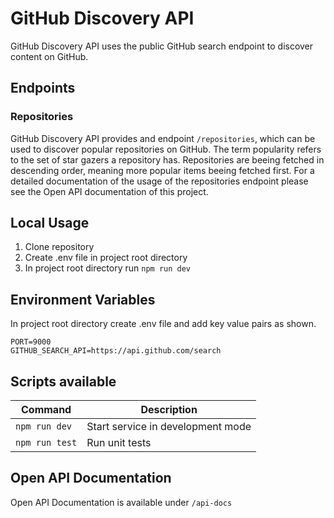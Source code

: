 # GitHub Discovery API

GitHub Discovery API uses the public GitHub search endpoint to discover content on GitHub.

## Endpoints
### Repositories
GitHub Discovery API provides and endpoint `/repositories`, which can be used to discover popular repositories on GitHub. The term popularity refers to the set of star gazers a repository has. Repositories are beeing fetched in descending order, meaning more popular items beeing fetched first. For a detailed documentation of the usage of the repositories endpoint please see the Open API documentation of this project. 

## Local Usage

1. Clone repository
2. Create .env file in project root directory
3. In project root directory run `npm run dev`

## Environment Variables
In project root directory create .env file and add key value pairs as shown.

```
PORT=9000
GITHUB_SEARCH_API=https://api.github.com/search
```

## Scripts available

|Command |Description  | 
--- | --- |
|`npm run dev`|Start service in development mode|
|`npm run test`|Run unit tests|

## Open API Documentation

Open API Documentation is available under `/api-docs`
